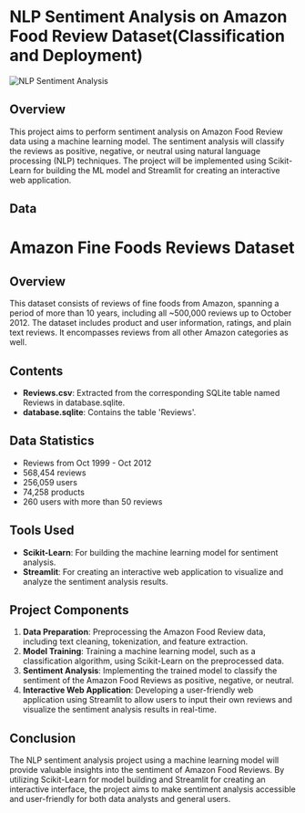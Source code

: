 # NLP Sentiment Analysis on Amazon Food Review Dataset(Classification and Deployment)


![NLP Sentiment Analysis](nlp_sentiment_analysis.jpg)

## Overview

This project aims to perform sentiment analysis on Amazon Food Review data using a machine learning model. The sentiment analysis will classify the reviews as positive, negative, or neutral using natural language processing (NLP) techniques. The project will be implemented using Scikit-Learn for building the ML model and Streamlit for creating an interactive web application.

## Data
# Amazon Fine Foods Reviews Dataset

## Overview

This dataset consists of reviews of fine foods from Amazon, spanning a period of more than 10 years, including all ~500,000 reviews up to October 2012. The dataset includes product and user information, ratings, and plain text reviews. It encompasses reviews from all other Amazon categories as well.

## Contents

- **Reviews.csv**: Extracted from the corresponding SQLite table named Reviews in database.sqlite.
- **database.sqlite**: Contains the table 'Reviews'.

## Data Statistics

- Reviews from Oct 1999 - Oct 2012
- 568,454 reviews
- 256,059 users
- 74,258 products
- 260 users with more than 50 reviews

## Tools Used

- **Scikit-Learn**: For building the machine learning model for sentiment analysis.
- **Streamlit**: For creating an interactive web application to visualize and analyze the sentiment analysis results.

## Project Components

1. **Data Preparation**: Preprocessing the Amazon Food Review data, including text cleaning, tokenization, and feature extraction.
2. **Model Training**: Training a machine learning model, such as a classification algorithm, using Scikit-Learn on the preprocessed data.
3. **Sentiment Analysis**: Implementing the trained model to classify the sentiment of the Amazon Food Reviews as positive, negative, or neutral.
4. **Interactive Web Application**: Developing a user-friendly web application using Streamlit to allow users to input their own reviews and visualize the sentiment analysis results in real-time.

## Conclusion

The NLP sentiment analysis project using a machine learning model will provide valuable insights into the sentiment of Amazon Food Reviews. By utilizing Scikit-Learn for model building and Streamlit for creating an interactive interface, the project aims to make sentiment analysis accessible and user-friendly for both data analysts and general users.

